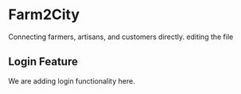# Farm2City
Connecting farmers, artisans, and customers directly.
editing the file
## Login Feature
We are adding login functionality here.
